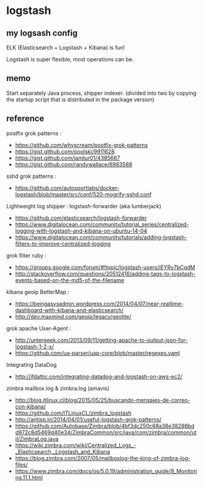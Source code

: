 # logstash
## my logsash config

ELK (Elasticsearch + Logstash + Kibana) is fun!

Logstash is super flexible, most operations can be.

## memo

Start separately Java process, shipper indexer.
(divided into two by copying the startup script that is distributed in the package version)

## reference

 postfix grok patterns :
 * https://github.com/whyscream/postfix-grok-patterns
 * https://gist.github.com/poolski/9911628
 * https://gist.github.com/jamtur01/4385667
 * https://gist.github.com/randywallace/6983588

 sshd grok patterns :
 * https://github.com/autosportlabs/docker-logstash/blob/master/src/conf/520-mogrify-sshd.conf

 Lightweight log shipper : logstash-forwarder (aka lumberjack)
 * https://github.com/elasticsearch/logstash-forwarder
 * https://www.digitalocean.com/community/tutorial_series/centralized-logging-with-logstash-and-kibana-on-ubuntu-14-04
 * https://www.digitalocean.com/community/tutorials/adding-logstash-filters-to-improve-centralized-logging

 grok filter ruby :
 * https://groups.google.com/forum/#!topic/logstash-users/iEYRv7bCqdM
 * http://stackoverflow.com/questions/20512416/adding-tags-to-logstash-events-based-on-the-md5-of-the-filename

 kibana geoip BetterMap :
 * https://beingasysadmin.wordpress.com/2014/04/07/near-realtime-dashboard-with-kibana-and-elasticsearch/
 * http://dev.maxmind.com/geoip/legacy/geolite/

 grok apache User-Agent :
 * http://untergeek.com/2013/09/11/getting-apache-to-output-json-for-logstash-1-2-x/
 * https://github.com/ua-parser/uap-core/blob/master/regexes.yaml

 Integrating DataDog
 * http://ifdattic.com/integrating-datadog-and-logstash-on-aws-ec2/

 zimbra mailbox.log & zimbra.log (amavis)
 * http://blog.itlinux.cl/blog/2015/05/25/buscando-mensajes-de-correo-con-kibana/
 * https://github.com/ITLinuxCL/zimbra_logstash
 * http://antisp.in/2014/04/01/useful-logstash-grok-patterns/
 * https://github.com/Autobase/Zimbra/blob/4bf3dc250c68a38e38286bdd972c8d5469d40e34/ZimbraCommon/src/java/com/zimbra/common/util/ZimbraLog.java
 * https://wiki.zimbra.com/wiki/Centralized_Logs_-_Elasticsearch,_Logstash_and_Kibana
 * https://blog.zimbra.com/2007/05/mailboxlog-the-king-of-zimbra-log-files/
 * https://www.zimbra.com/docs/os/5.0.19/administration_guide/9_Monitoring.11.1.html
